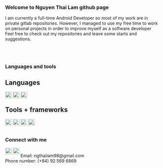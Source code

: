 ### Welcome to Nguyen Thai Lam github page

I am currently a full-time Android Developer so most of my work are in private gitlab repositories.
However, I managed to use my free time to work on personal projects in order to improve myself as a software developer
Feel free to check out my repositories and leave some starts and suggestions.

<br />
<br />

### Languages and tools

## Languages

<img align="left" alt="kotlin" height="22px" width="22px" src="https://cdn.jsdelivr.net/npm/simple-icons@v3/icons/kotlin.svg" />
<img align="left" alt="java" height="22px" width="22px" src="https://cdn.jsdelivr.net/npm/simple-icons@v3/icons/java.svg" />
<img align="left" alt="python" height="22px" width="22px" src="https://cdn.jsdelivr.net/npm/simple-icons@v3/icons/python.svg" />

<br />

## Tools + frameworks

<img align="left" alt="android" height="22px" width="22px" src="https://cdn.jsdelivr.net/npm/simple-icons@v3/icons/android.svg" />
<img align="left" alt="spring" height="22px" width="22px" src="https://cdn.jsdelivr.net/npm/simple-icons@v3/icons/spring.svg" />
<img align="left" alt="bitrise" height="22px" width="22px" src="https://cdn.jsdelivr.net/npm/simple-icons@v3/icons/bitrise.svg" />
<img align="left" alt="gradle" height="22px" width="22px" src="https://cdn.jsdelivr.net/npm/simple-icons@v3/icons/gradle.svg" />

<br />
<br />

### Connect with me

[<img align="left" alt="linkedIn" height="22px" width="22px" src="https://cdn.jsdelivr.net/npm/simple-icons@v3/icons/linkedin.svg" />][linkedIn]
[<img align="left" alt="facebook" height="22px" width="22px" src="https://cdn.jsdelivr.net/npm/simple-icons@v3/icons/facebook.svg" />][facebook]

<br />
Email: ngthailam98@gmail.com
<br />
Phone number: (+84) 92 569 6869

<br />

[linkedIn]: https://www.linkedin.com/in/l%C3%A2m-nguy%E1%BB%85n-th%C3%A1i-2936081a4/
[facebook]: https://www.facebook.com/GiaMaMinhCoCaiTenHanHoi